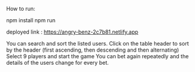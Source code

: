 How to run:

npm install
npm run


deployed link : https://angry-benz-2c7b81.netlify.app

You can search and sort the listed users. Click on the table header to sort by the header (first ascending, then descending and then alternating)
Select 9 players and start the game
You can bet again repeatedly and the details of the users change for every bet.
